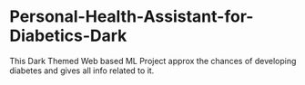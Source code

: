 # Personal-Health-Assistant-for-Diabetics-Dark
This Dark Themed Web based ML Project approx the chances of developing diabetes and gives all info related to it.
